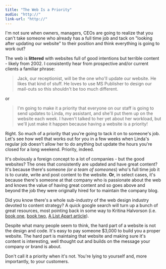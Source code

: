 ```yaml
---
title: "The Web Is a Priority"
audio: "http://"
link-url: "http://"
---
```

<p>I'm not sure when owners, managers, CEOs are going to realize that you can't take someone who already has a full time job and tack on "looking after updating our website" to their position and think everything is going to work out?</p>
<p>The web is <strong>littered</strong> with websites full of good intentions but terrible content - likely from 2002. I consistently hear from prospective and/or current clients a familiar phrase:</p>
<blockquote><p>Jack, our receptionist, will be the one who'll update our website. He likes that kind of stuff. He loves to use MS Publisher to design our mail-outs so this shouldn't be too much different.</p></blockquote>
<p>or</p>
<blockquote><p>I'm going to make it a priority that everyone on our staff is going to send updates to Linda, my assistant, and she'll put them up on the website each week. I haven't talked to her yet about her workload, but we'll just make it happen because having a website is a priority!</p></blockquote>
<p>Right. So much of a priority that you're going to tack it on to someone's job. Let's see how well that works out for you in a few weeks when Linda's regular job doesn't allow her to do anything but update the hours you're closed for a long weekend. Priority, indeed.</p>
<p>It's obviously a foreign concept to a lot of companies - but the good websites? The ones that consistently are updated and have great content? It's because there's someone <em>(or a team of someones</em>) who's full time job it is to curate, write and post content to the website. <strong>Or</strong>, in select cases, it's because there's someone at that company who is passionate about the web and knows the value of having great content and so goes above and beyond the job they were originally hired for to maintain the company blog.</p>
<p>Did you know there's a whole sub-industry of the web design industry devoted to content strategy? A quick google search will turn up a bunch of great resources, most pointing back in some way to Kritina Halvorson (i.e. <a href="http://www.abookapart.com/products/the-elements-of-content-strategy">book one</a>, <a href="http://www.contentstrategy.com/">book two</a>, <a href="http://www.alistapart.com/articles/thedisciplineofcontentstrategy/">A List Apart article</a>).</p>
<p>Despite what many people seem to think, the hard part of a website is not the design and code. It's easy to pay someone $3,000 to build you a proper website. The hard part is maintaing that website and making sure it's content is interesting, well thought out and builds on the message your company or brand is about.</p>
<p>Don't call it a priority when it's not. You're lying to yourself and, more importantly, to your customers.</p>
